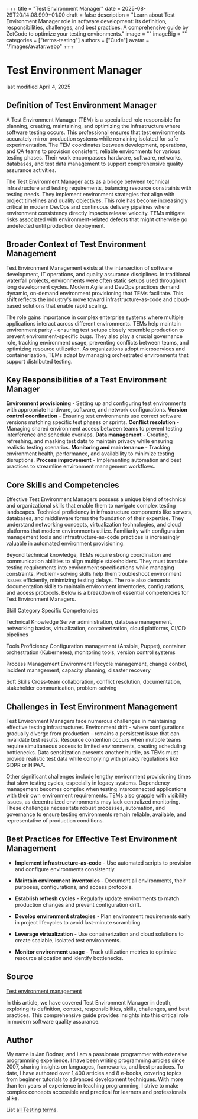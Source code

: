 +++
title = "Test Environment Manager"
date = 2025-08-29T20:14:08.999+01:00
draft = false
description = "Learn about Test Environment Manager role in software development: its definition, responsibilities, challenges, and best practices. A comprehensive guide by ZetCode to optimize your testing environments."
image = ""
imageBig = ""
categories = ["terms-testing"]
authors = ["Cude"]
avatar = "/images/avatar.webp"
+++

# Test Environment Manager

last modified April 4, 2025

## Definition of Test Environment Manager

A Test Environment Manager (TEM) is a specialized role responsible for planning,
creating, maintaining, and optimizing the infrastructure where software testing
occurs. This professional ensures that test environments accurately mirror
production systems while remaining isolated for safe experimentation. The TEM
coordinates between development, operations, and QA teams to provision
consistent, reliable environments for various testing phases. Their work
encompasses hardware, software, networks, databases, and test data management
to support comprehensive quality assurance activities.

The Test Environment Manager acts as a bridge between technical infrastructure
and testing requirements, balancing resource constraints with testing needs.
They implement environment strategies that align with project timelines and
quality objectives. This role has become increasingly critical in modern DevOps
and continuous delivery pipelines where environment consistency directly impacts
release velocity. TEMs mitigate risks associated with environment-related
defects that might otherwise go undetected until production deployment.

## Broader Context of Test Environment Management

Test Environment Management exists at the intersection of software development,
IT operations, and quality assurance disciplines. In traditional waterfall
projects, environments were often static setups used throughout long development
cycles. Modern Agile and DevOps practices demand dynamic, on-demand environment
provisioning that TEMs facilitate. This shift reflects the industry's move
toward infrastructure-as-code and cloud-based solutions that enable rapid
scaling.

The role gains importance in complex enterprise systems where multiple
applications interact across different environments. TEMs help maintain
environment parity - ensuring test setups closely resemble production to prevent
environment-specific bugs. They also play a crucial governance role, tracking
environment usage, preventing conflicts between teams, and optimizing resource
utilization. As organizations adopt microservices and containerization, TEMs
adapt by managing orchestrated environments that support distributed testing.

## Key Responsibilities of a Test Environment Manager

**Environment provisioning** - Setting up and configuring test
environments with appropriate hardware, software, and network configurations.
**Version control coordination** - Ensuring test environments
use correct software versions matching specific test phases or sprints.
**Conflict resolution** - Managing shared environment access
between teams to prevent testing interference and schedule overlaps.
**Data management** - Creating, refreshing, and masking test
data to maintain privacy while ensuring realistic testing scenarios.
**Monitoring and maintenance** - Tracking environment health,
performance, and availability to minimize testing disruptions.
**Process improvement** - Implementing automation and best
practices to streamline environment management workflows.

## Core Skills and Competencies

Effective Test Environment Managers possess a unique blend of technical and
organizational skills that enable them to navigate complex testing landscapes.
Technical proficiency in infrastructure components like servers, databases, and
middleware forms the foundation of their expertise. They understand networking
concepts, virtualization technologies, and cloud platforms that modern
environments utilize. Familiarity with configuration management tools and
infrastructure-as-code practices is increasingly valuable in automated
environment provisioning.

Beyond technical knowledge, TEMs require strong coordination and communication
abilities to align multiple stakeholders. They must translate testing
requirements into environment specifications while managing constraints. Problem-
solving skills help them troubleshoot environment issues efficiently, minimizing
testing delays. The role also demands documentation skills to maintain
environment inventories, configurations, and access protocols. Below is a
breakdown of essential competencies for Test Environment Managers.

Skill Category
Specific Competencies

Technical Knowledge
Server administration, database management, networking basics, virtualization,
containerization, cloud platforms, CI/CD pipelines

Tools Proficiency
Configuration management (Ansible, Puppet), container orchestration (Kubernetes),
monitoring tools, version control systems

Process Management
Environment lifecycle management, change control, incident management,
capacity planning, disaster recovery

Soft Skills
Cross-team collaboration, conflict resolution, documentation, stakeholder
communication, problem-solving

## Challenges in Test Environment Management

Test Environment Managers face numerous challenges in maintaining effective
testing infrastructures. Environment drift - where configurations gradually
diverge from production - remains a persistent issue that can invalidate test
results. Resource contention occurs when multiple teams require simultaneous
access to limited environments, creating scheduling bottlenecks. Data
sensitization presents another hurdle, as TEMs must provide realistic test data
while complying with privacy regulations like GDPR or HIPAA.

Other significant challenges include lengthy environment provisioning times that
slow testing cycles, especially in legacy systems. Dependency management becomes
complex when testing interconnected applications with their own environment
requirements. TEMs also grapple with visibility issues, as decentralized
environments may lack centralized monitoring. These challenges necessitate
robust processes, automation, and governance to ensure testing environments
remain reliable, available, and representative of production conditions.

## Best Practices for Effective Test Environment Management

- **Implement infrastructure-as-code** - Use automated scripts to provision and configure environments consistently.

- **Maintain environment inventories** - Document all environments, their purposes, configurations, and access protocols.

- **Establish refresh cycles** - Regularly update environments to match production changes and prevent configuration drift.

- **Develop environment strategies** - Plan environment requirements early in project lifecycles to avoid last-minute scrambling.

- **Leverage virtualization** - Use containerization and cloud solutions to create scalable, isolated test environments.

- **Monitor environment usage** - Track utilization metrics to optimize resource allocation and identify bottlenecks.

## Source

[Test environment management](https://en.wikipedia.org/wiki/Test_environment_management)

In this article, we have covered Test Environment Manager in depth, exploring its
definition, context, responsibilities, skills, challenges, and best practices.
This comprehensive guide provides insights into this critical role in modern
software quality assurance.

## Author

My name is Jan Bodnar, and I am a passionate programmer with extensive
programming experience. I have been writing programming articles since 2007,
sharing insights on languages, frameworks, and best practices. To date, I have
authored over 1,400 articles and 8 e-books, covering topics from beginner
tutorials to advanced development techniques. With more than ten years of
experience in teaching programming, I strive to make complex concepts accessible
and practical for learners and professionals alike.

List [all Testing terms](/all/#terms-test).